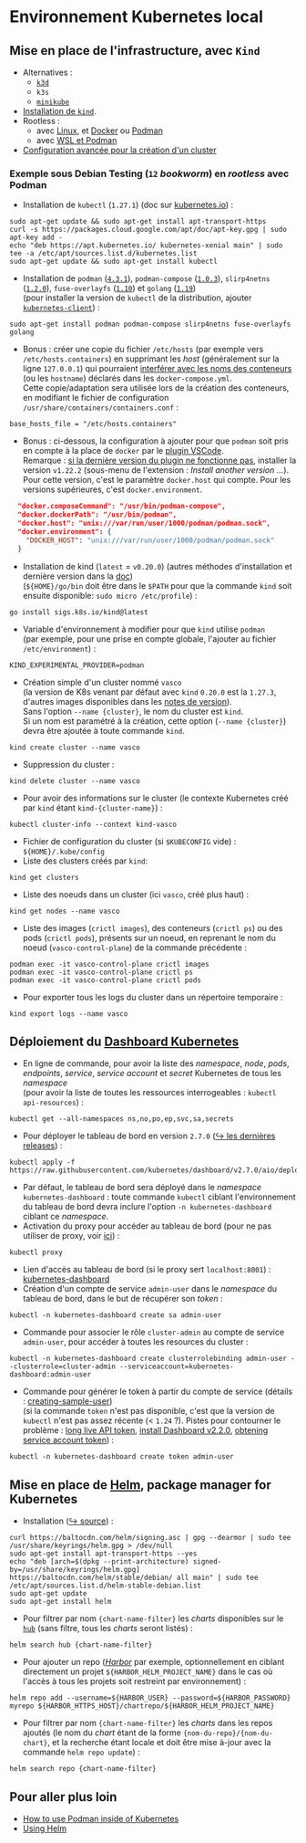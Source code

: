 # Environnement Kubernetes local
## Mise en place de l'infrastructure, avec `Kind`
* Alternatives :
  * [`k3d`](https://k3d.io/v5.4.2/usage/advanced/podman/)
  * `k3s`
  * [`minikube`](https://minikube.sigs.k8s.io/docs/drivers/podman/)
* [Installation de `kind`](https://kind.sigs.k8s.io/docs/user/quick-start/).
* Rootless :
  * avec [Linux](https://kind.sigs.k8s.io/docs/user/rootless/), et [Docker](https://docs.docker.com/go/rootless/) ou [Podman](https://github.com/containers/podman/blob/master/docs/tutorials/rootless_tutorial.md)
  * avec [WSL et Podman](https://podman-desktop.io/docs/kubernetes/kind)
* [Configuration avancée pour la création d'un cluster](https://kind.sigs.k8s.io/docs/user/configuration/)
### Exemple sous Debian Testing (`12` *bookworm*) en *rootless* avec Podman
* Installation de `kubectl` (`1.27.1`) (doc sur [kubernetes.io](https://kubernetes.io/fr/docs/tasks/tools/install-kubectl/#installation-%C3%A0-l-aide-des-gestionnaires-des-paquets-natifs)) :
```shell
sudo apt-get update && sudo apt-get install apt-transport-https
curl -s https://packages.cloud.google.com/apt/doc/apt-key.gpg | sudo apt-key add -
echo "deb https://apt.kubernetes.io/ kubernetes-xenial main" | sudo tee -a /etc/apt/sources.list.d/kubernetes.list
sudo apt-get update && sudo apt-get install kubectl
```
* Installation de `podman` ([`4.3.1`](https://packages.debian.org/testing/podman)), `podman-compose` ([`1.0.3`](https://packages.debian.org/testing/podman-compose)), `slirp4netns` ([`1.2.0`](https://packages.debian.org/testing/slirp4netns)), `fuse-overlayfs` ([`1.10`](https://packages.debian.org/testing/fuse-overlayfs)) et `golang` ([`1.19`](https://packages.debian.org/testing/golang))  
  (pour installer la version de `kubectl` de la distribution, ajouter [`kubernetes-client`](https://packages.debian.org/testing/kubernetes-client)) :
```shell
sudo apt-get install podman podman-compose slirp4netns fuse-overlayfs golang
```
* Bonus : créer une copie du fichier `/etc/hosts` (par exemple vers `/etc/hosts.containers`) en supprimant les _host_ (généralement sur la ligne `127.0.0.1`) qui pourraient [interférer avec les noms des conteneurs](https://github.com/containers/podman/issues/13748) (ou les `hostname`) déclarés dans les `docker-compose.yml`.  
Cette copie/adaptation sera utilisée lors de la création des conteneurs, en modifiant le fichier de configuration `/usr/share/containers/containers.conf` :
```
base_hosts_file = "/etc/hosts.containers"
```
* Bonus : ci-dessous, la configuration à ajouter pour que `podman` soit pris en compte à la place de `docker` par le [plugin VSCode](https://github.com/microsoft/vscode-docker/).  
Remarque : [si la dernière version du plugin ne fonctionne pas](https://developers.redhat.com/articles/2023/02/14/remote-container-development-vs-code-and-podman#comment-6127453899), installer la version `v1.22.2` (sous-menu de l'extension : _Install another version ..._).
Pour cette version, c'est le paramètre `docker.host` qui compte. Pour les versions supérieures, c'est `docker.environment`.
```json
  "docker.composeCommand": "/usr/bin/podman-compose",
  "docker.dockerPath": "/usr/bin/podman",
  "docker.host": "unix:///var/run/user/1000/podman/podman.sock",
  "docker.environment": {
    "DOCKER_HOST": "unix:///var/run/user/1000/podman/podman.sock"
  }
```
* Installation de kind (`latest` = `v0.20.0`) (autres méthodes d'installation et dernière version dans la [doc](https://kind.sigs.k8s.io/docs/user/quick-start/#installing-with-go-install))  
  (`${HOME}/go/bin` doit être dans le `$PATH` pour que la commande `kind` soit ensuite disponible: `sudo micro /etc/profile`) :
```shell
go install sigs.k8s.io/kind@latest
```
* Variable d'environnement à modifier pour que `kind` utilise `podman`  
  (par exemple, pour une prise en compte globale, l'ajouter au fichier `/etc/environment`) :
```shell
KIND_EXPERIMENTAL_PROVIDER=podman
```
* Création simple d'un cluster nommé `vasco`  
  (la version de K8s venant par défaut avec `kind` `0.20.0` est la `1.27.3`, d'autres images disponibles dans les [notes de version](https://github.com/kubernetes-sigs/kind/releases)).  
  Sans l'option `--name {cluster}`, le nom du cluster est `kind`.  
  Si un nom est paramétré à la création, cette option (`--name {cluster}`) devra être ajoutée à toute commande `kind`.
```shell
kind create cluster --name vasco
```
* Suppression du cluster :
```shell
kind delete cluster --name vasco
```
* Pour avoir des informations sur le cluster (le contexte Kubernetes créé par `kind` étant `kind-{cluster-name}`) :
```shell
kubectl cluster-info --context kind-vasco
```
* Fichier de configuration du cluster (si `$KUBECONFIG` vide) : `${HOME}/.kube/config`
* Liste des clusters créés par `kind`:
```shell
kind get clusters
```
* Liste des noeuds dans un cluster (ici `vasco`, créé plus haut) :
```shell
kind get nodes --name vasco
```
* Liste des images (`crictl images`), des conteneurs (`crictl ps`) ou des pods (`crictl pods`), présents sur un noeud, en reprenant le nom du noeud (`vasco-control-plane`) de la commande précédente :
```shell
podman exec -it vasco-control-plane crictl images
podman exec -it vasco-control-plane crictl ps
podman exec -it vasco-control-plane crictl pods
```
* Pour exporter tous les logs du cluster dans un répertoire temporaire :
```shell
kind export logs --name vasco
```
## Déploiement du [Dashboard Kubernetes](https://kubernetes.io/docs/tasks/access-application-cluster/web-ui-dashboard/)
* En ligne de commande, pour avoir la liste des *namespace*, *node*, *pods*, *endpoints*, *service*, *service account* et *secret* Kubernetes de tous les *namespace*  
(pour avoir la liste de toutes les ressources interrogeables : `kubectl api-resources`) :
```shell
kubectl get --all-namespaces ns,no,po,ep,svc,sa,secrets
```
* Pour déployer le tableau de bord en version `2.7.0` ([&#x21aa; les dernières releases](https://github.com/kubernetes/dashboard/releases)) :
```shell
kubectl apply -f https://raw.githubusercontent.com/kubernetes/dashboard/v2.7.0/aio/deploy/recommended.yaml
```
* Par défaut, le tableau de bord sera déployé dans le *namespace* `kubernetes-dashboard` : toute commande `kubectl` ciblant l'environnement du tableau de bord devra inclure l'option `-n kubernetes-dashboard` ciblant ce *namespace*.
* Activation du proxy pour accéder au tableau de bord (pour ne pas utiliser de proxy, voir [ici](https://kubernetes.io/docs/tasks/administer-cluster/access-cluster-api/#without-kubectl-proxy)) :
```shell
kubectl proxy
```
* Lien d'accès au tableau de bord (si le proxy sert `localhost:8001`) : [kubernetes-dashboard](http://localhost:8001/api/v1/namespaces/kubernetes-dashboard/services/https:kubernetes-dashboard:/proxy/)
* Création d'un compte de service `admin-user` dans le *namespace* du tableau de bord, dans le but de récupérer son *token* :
```shell
kubectl -n kubernetes-dashboard create sa admin-user
```
* Commande pour associer le rôle `cluster-admin` au compte de service `admin-user`, pour accéder à toutes les resources du cluster :
```shell
kubectl -n kubernetes-dashboard create clusterrolebinding admin-user --clusterrole=cluster-admin --serviceaccount=kubernetes-dashboard:admin-user
```
* Commande pour générer le token à partir du compte de service (détails : [creating-sample-user](https://github.com/kubernetes/dashboard/blob/master/docs/user/access-control/creating-sample-user.md))  
(si la commande `token` n'est pas disponible, c'est que la version de `kubectl` n'est pas assez récente (< `1.24` ?). Pistes pour contourner le problème : [long live API token](https://kubernetes.io/docs/tasks/configure-pod-container/configure-service-account/#manually-create-a-long-lived-api-token-for-a-serviceaccount), [install Dashboard v2.2.0](https://adamtheautomator.com/kubernetes-dashboard/), [obtening service account token](https://docs.selectel.com/cloud/managed-kubernetes/instructions/service-account-token/)) :
```shell
kubectl -n kubernetes-dashboard create token admin-user
```
## Mise en place de [Helm](https://helm.sh/docs/intro/quickstart/), package manager for Kubernetes
* Installation ([&#x21aa; source](https://helm.sh/docs/intro/install/#from-apt-debianubuntu)) :
```shell
curl https://baltocdn.com/helm/signing.asc | gpg --dearmor | sudo tee /usr/share/keyrings/helm.gpg > /dev/null
sudo apt-get install apt-transport-https --yes
echo "deb [arch=$(dpkg --print-architecture) signed-by=/usr/share/keyrings/helm.gpg] https://baltocdn.com/helm/stable/debian/ all main" | sudo tee /etc/apt/sources.list.d/helm-stable-debian.list
sudo apt-get update
sudo apt-get install helm
```
* Pour filtrer par nom `{chart-name-filter}` les _charts_ disponibles sur le [`hub`](https://artifacthub.io/packages/search) (sans filtre, tous les _charts_ seront listés) :
```shell
helm search hub {chart-name-filter}
```
* Pour ajouter un repo ([_Harbor_](https://goharbor.io/docs/1.10/working-with-projects/working-with-images/managing-helm-charts/) par exemple, optionnellement en ciblant directement un projet `${HARBOR_HELM_PROJECT_NAME}` dans le cas où l'accès à tous les projets soit restreint par environnement) :
```shell
helm repo add --username=${HARBOR_USER} --password=${HARBOR_PASSWORD} myrepo ${HARBOR_HTTPS_HOST}/chartrepo/${HARBOR_HELM_PROJECT_NAME}
```
* Pour filtrer par nom `{chart-name-filter}` les _charts_ dans les repos ajoutés (le nom du _chart_ étant de la forme `{nom-du-repo}/{nom-du-chart}`, et la recherche étant locale et doit être mise à-jour avec la commande `helm repo update`) :
```shell
helm search repo {chart-name-filter}
```
## Pour aller plus loin
* [How to use Podman inside of Kubernetes](https://www.redhat.com/sysadmin/podman-inside-kubernetes)
* [Using Helm](https://helm.sh/docs/intro/using_helm/)
